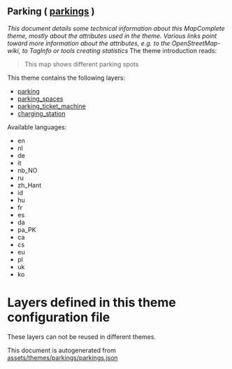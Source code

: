 [//]: # (WARNING: this file is automatically generated. Please find the sources at the bottom and edit those sources)

## Parking ( [parkings](https://mapcomplete.org/parkings) )
_This document details some technical information about this MapComplete theme, mostly about the attributes used in the theme. Various links point toward more information about the attributes, e.g. to the OpenStreetMap-wiki, to TagInfo or tools creating statistics_
The theme introduction reads:

> This map shows different parking spots

This theme contains the following layers:

 - [parking](../Layers/parking.md)
 - [parking_spaces](../Layers/parking_spaces.md)
 - [parking_ticket_machine](../Layers/parking_ticket_machine.md)
 - [charging_station](../Layers/charging_station.md)

Available languages:

 - en
 - nl
 - de
 - it
 - nb_NO
 - ru
 - zh_Hant
 - id
 - hu
 - fr
 - es
 - da
 - pa_PK
 - ca
 - cs
 - eu
 - pl
 - uk
 - ko

# Layers defined in this theme configuration file
These layers can not be reused in different themes.


This document is autogenerated from [assets/themes/parkings/parkings.json](https://source.mapcomplete.org/MapComplete/MapComplete/src/branch/develop/assets/themes/parkings/parkings.json)
